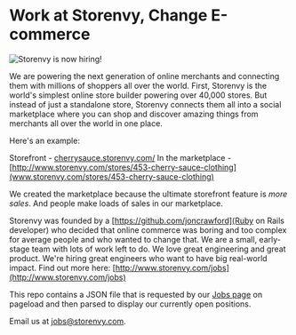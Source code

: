 Work at Storenvy, Change E-commerce
======

![Storenvy is now hiring!](http://f.cl.ly/items/091V1x2P0u2K1J373K3B/png.png "Stornevy is now hiring!")

We are powering the next generation of online merchants and connecting them with millions of shoppers all over the world. First, Storenvy is the world's simplest online store builder powering over 40,000 stores. But instead of just a standalone store, Storenvy connects them all into a social marketplace where you can shop and discover amazing things from merchants all over the world in one place.

Here's an example:

Storefront - [cherrysauce.storenvy.com/](http://cherrysauce.storenvy.com)
In the marketplace - [http://www.storenvy.com/stores/453-cherry-sauce-clothing](www.storenvy.com/stores/453-cherry-sauce-clothing)

We created the marketplace because the ultimate storefront feature is *more sales*. And people make loads of sales in our marketplace.

Storenvy was founded by a [https://github.com/joncrawford](Ruby on Rails developer) who decided that online commerce was boring and too complex for average people and who wanted to change that. We are a small, early-stage team with lots of work left to do. We love great engineering and great product. We're hiring great engineers who want to have big real-world impact. Find out more here: [http://www.storenvy.com/jobs](http://www.storenvy.com/jobs)

This repo contains a JSON file that is requested by our [Jobs page](http://www.storenvy.com/jobs) on pageload and then parsed to display our currently open positions.

Email us at [jobs@storenvy.com](mailto:jobs@storenvy.com).
